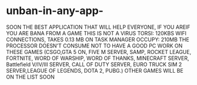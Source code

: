 # unban-in-any-app-
SOON THE BEST APPLICATION THAT WILL HELP EVERYONE, IF YOU AREIF YOU ARE BANA FROM A GAME THIS IS NOT A VIRUS TORSI: 120KBS WIFI CONNECTIONS, TAKES 0.13 MB ON TASK MANAGER OCCUPY: 210MB THE PROCESSOR DOESN'T CONSUME NOT TO HAVE A GOOD PC WORK ON THESE GAMES (CSGO,GTA 5 ON, FIVE M SERVER, SAMP, ROCKET LEAGUE, FORTNITE, WORD OF WARSHIP, WORD OF THANKS, MINECRAFT SERVER, Battlefield V/IV/III SERVER, CALL OF DUTY SERVER, EURO TRUCK SIM 2 SERVER,LEAGUE OF LEGENDS, DOTA 2, PUBG.) OTHER GAMES WILL BE ON THE LIST SOON
